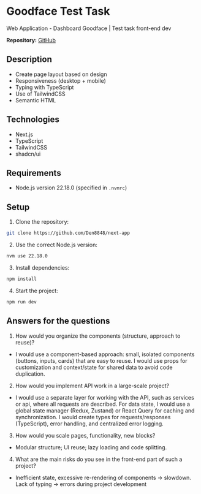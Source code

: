 # Goodface Test Task

Web Application - Dashboard Goodface | Test task front-end dev

**Repository:** [GitHub](https://github.com/Den8848/next-app)

## Description

- Create page layout based on design
- Responsiveness (desktop + mobile)
- Typing with TypeScript
- Use of TailwindCSS
- Semantic HTML

## Technologies

- Next.js
- TypeScript
- TailwindCSS
- shadcn/ui

## Requirements

- Node.js version 22.18.0 (specified in `.nvmrc`)

## Setup

1. Clone the repository:

```bash
git clone https://github.com/Den8848/next-app
```

2. Use the correct Node.js version:

```bash
nvm use 22.18.0
```

3. Install dependencies:

```bash
npm install
```

4. Start the project:

```bash
npm run dev
```

## Answers for the questions

1. How would you organize the components (structure, approach to reuse)?

- I would use a component-based approach: small, isolated components (buttons, inputs, cards) that are easy to reuse. I would use props for customization and context/state for shared data to avoid code duplication.

2. How would you implement API work in a large-scale project?

- I would use a separate layer for working with the API, such as services or api, where all requests are described. For data state, I would use a global state manager (Redux, Zustand) or React Query for caching and synchronization. I would create types for requests/responses (TypeScript), error handling, and centralized error logging.

3. How would you scale pages, functionality, new blocks?

- Modular structure; UI reuse; lazy loading and code splitting.

4. What are the main risks do you see in the front-end part of such a project?

- Inefficient state, excessive re-rendering of components → slowdown. Lack of typing → errors during project development

